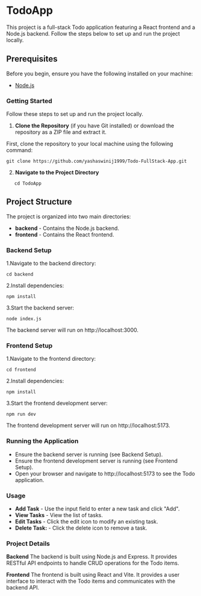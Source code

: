 # TodoApp

This project is a full-stack Todo application featuring a React frontend and a Node.js backend. Follow the steps below to set up and run the project locally.

## Prerequisites

Before you begin, ensure you have the following installed on your machine:

- [Node.js](https://nodejs.org/en)

### Getting Started

Follow these steps to set up and run the project locally.

1. **Clone the Repository** (if you have Git installed) or download the repository as a ZIP file and extract it.

First, clone the repository to your local machine using the following command:

```
git clone https://github.com/yashaswinij1999/Todo-FullStack-App.git
```

2. **Navigate to the Project Directory**

```
   cd TodoApp
```

## Project Structure

The project is organized into two main directories:

- **backend** - Contains the Node.js backend.
- **frontend** - Contains the React frontend.

### Backend Setup

1.Navigate to the backend directory:

```
cd backend
```

2.Install dependencies:

```
npm install
```

3.Start the backend server:

```
node index.js
```

The backend server will run on http://localhost:3000.

### Frontend Setup

1.Navigate to the frontend directory:

```
cd frontend
```

2.Install dependencies:

```
npm install
```

3.Start the frontend development server:

```
npm run dev
```

The frontend development server will run on http://localhost:5173.

### Running the Application

- Ensure the backend server is running (see Backend Setup).
- Ensure the frontend development server is running (see Frontend Setup).
- Open your browser and navigate to http://localhost:5173 to see the Todo application.

### Usage

- **Add Task** - Use the input field to enter a new task and click "Add".
- **View Tasks** - View the list of tasks.
- **Edit Tasks** - Click the edit icon to modify an existing task.
- **Delete Task:** - Click the delete icon to remove a task.

### Project Details

**Backend**
The backend is built using Node.js and Express. It provides RESTful API endpoints to handle CRUD operations for the Todo items.

**Frontend**
The frontend is built using React and Vite. It provides a user interface to interact with the Todo items and communicates with the backend API.
